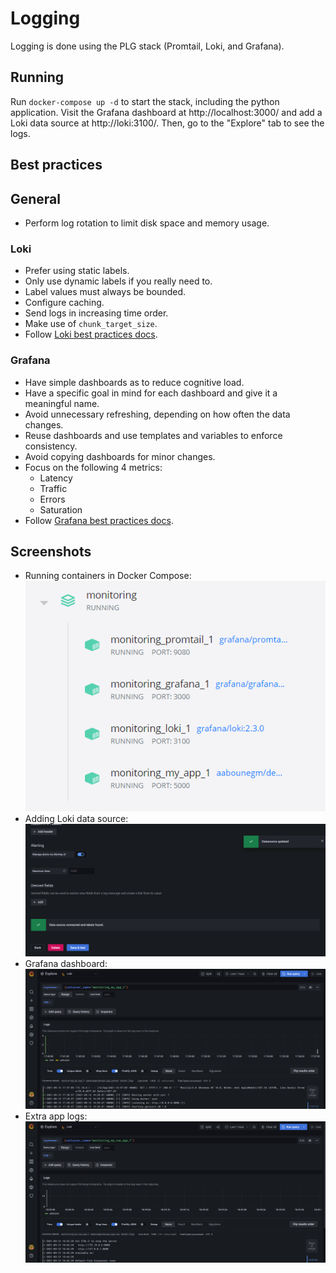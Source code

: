 # Logging

Logging is done using the PLG stack (Promtail, Loki, and Grafana).

## Running

Run `docker-compose up -d` to start the stack, including the python application.
Visit the Grafana dashboard at http://localhost:3000/ and add a Loki data source at http://loki:3100/.
Then, go to the "Explore" tab to see the logs.

## Best practices

## General

- Perform log rotation to limit disk space and memory usage.

### Loki

- Prefer using static labels.
- Only use dynamic labels if you really need to.
- Label values must always be bounded.
- Configure caching.
- Send logs in increasing time order.
- Make use of `chunk_target_size`.
- Follow [Loki best practices docs](https://grafana.com/docs/loki/latest/best-practices/).

### Grafana

- Have simple dashboards as to reduce cognitive load.
- Have a specific goal in mind for each dashboard and give it a meaningful name.
- Avoid unnecessary refreshing, depending on how often the data changes.
- Reuse dashboards and use templates and variables to enforce consistency.
- Avoid copying dashboards for minor changes.
- Focus on the following 4 metrics:
  - Latency
  - Traffic
  - Errors
  - Saturation
- Follow [Grafana best practices docs](https://grafana.com/docs/grafana/latest/best-practices/).

## Screenshots

- Running containers in Docker Compose:
  ![](./images/Docker%20Desktop.png)
- Adding Loki data source:
  ![](./images/Loki%20Added%20and%20Tested.png)
- Grafana dashboard:
  ![](./images/Grafana%20logs.png)
- Extra app logs:
  ![](./images/Vue%20app%20logs.png)
